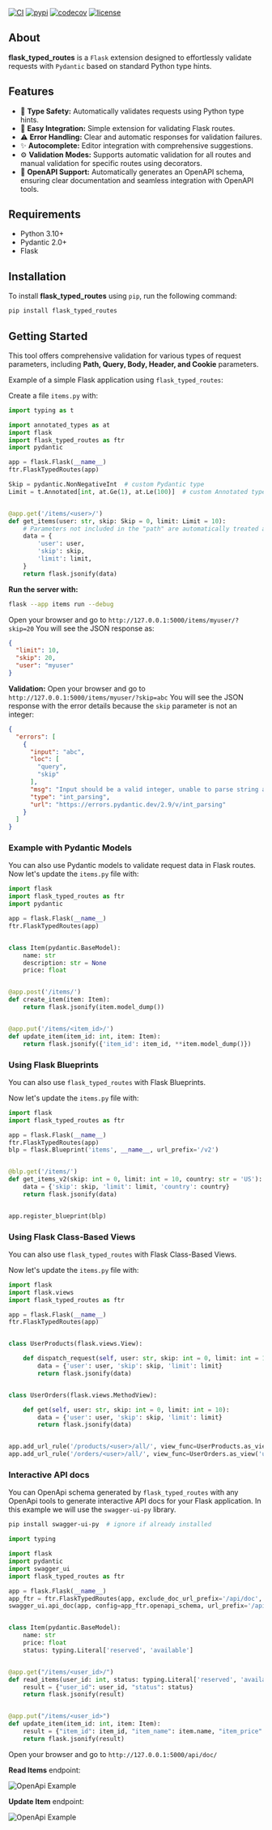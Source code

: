 [![CI](https://github.com/rmoralespp/flask_typed_routes/workflows/CI/badge.svg)](https://github.com/rmoralespp/flask_typed_routes/actions?query=event%3Arelease+workflow%3ACI)
[![pypi](https://img.shields.io/pypi/v/flask_typed_routes.svg)](https://pypi.python.org/pypi/flask_typed_routes)
[![codecov](https://codecov.io/gh/rmoralespp/jsonl/branch/main/graph/badge.svg)](https://app.codecov.io/gh/rmoralespp/flask_typed_routes)
[![license](https://img.shields.io/github/license/rmoralespp/jsonl.svg)](https://github.com/rmoralespp/flask_typed_routes/blob/main/LICENSE)

## About

**flask_typed_routes** is a `Flask` extension designed to effortlessly validate requests with `Pydantic` based on
standard Python type hints.

## Features

- 🎯 **Type Safety:** Automatically validates requests using Python type hints.
- 🔌 **Easy Integration:** Simple extension for validating Flask routes.
- ⚠️ **Error Handling:** Clear and automatic responses for validation failures.
- ✨ **Autocomplete:** Editor integration with comprehensive suggestions.
- ⚙️ **Validation Modes:** Supports automatic validation for all routes and manual validation for specific routes using decorators.
- 📖 **OpenAPI Support:** Automatically generates an OpenAPI schema, ensuring clear documentation and seamless integration with OpenAPI tools.

## Requirements

- Python 3.10+
- Pydantic 2.0+
- Flask

## Installation

To install **flask_typed_routes** using `pip`, run the following command:

```bash
pip install flask_typed_routes
```

## Getting Started

This tool offers comprehensive validation for various types of request parameters,
including **Path, Query, Body, Header, and Cookie** parameters.

Example of a simple Flask application using `flask_typed_routes`:

Create a file `items.py` with:

```python
import typing as t

import annotated_types as at
import flask
import flask_typed_routes as ftr
import pydantic

app = flask.Flask(__name__)
ftr.FlaskTypedRoutes(app)

Skip = pydantic.NonNegativeInt  # custom Pydantic type
Limit = t.Annotated[int, at.Ge(1), at.Le(100)]  # custom Annotated type


@app.get('/items/<user>/')
def get_items(user: str, skip: Skip = 0, limit: Limit = 10):
    # Parameters not included in the "path" are automatically treated as "query" parameters.
    data = {
        'user': user,
        'skip': skip,
        'limit': limit,
    }
    return flask.jsonify(data)
```

**Run the server with:**

```bash
flask --app items run --debug
```

Open your browser and go to `http://127.0.0.1:5000/items/myuser/?skip=20`
You will see the JSON response as:

```json
{
  "limit": 10,
  "skip": 20,
  "user": "myuser"
}
```

**Validation:** Open your browser and go to `http://127.0.0.1:5000/items/myuser/?skip=abc`
You will see the JSON response with the error details because the `skip` parameter is not an integer:

```json
{
  "errors": [
    {
      "input": "abc",
      "loc": [
        "query",
        "skip"
      ],
      "msg": "Input should be a valid integer, unable to parse string as an integer",
      "type": "int_parsing",
      "url": "https://errors.pydantic.dev/2.9/v/int_parsing"
    }
  ]
}
```

### Example with Pydantic Models

You can also use Pydantic models to validate request data in Flask routes.
Now let's update the `items.py` file with:

```python
import flask
import flask_typed_routes as ftr
import pydantic

app = flask.Flask(__name__)
ftr.FlaskTypedRoutes(app)


class Item(pydantic.BaseModel):
    name: str
    description: str = None
    price: float


@app.post('/items/')
def create_item(item: Item):
    return flask.jsonify(item.model_dump())


@app.put('/items/<item_id>/')
def update_item(item_id: int, item: Item):
    return flask.jsonify({'item_id': item_id, **item.model_dump()})
```

### Using Flask Blueprints

You can also use `flask_typed_routes` with Flask Blueprints.

Now let's update the `items.py` file with:

```python
import flask
import flask_typed_routes as ftr

app = flask.Flask(__name__)
ftr.FlaskTypedRoutes(app)
blp = flask.Blueprint('items', __name__, url_prefix='/v2')


@blp.get('/items/')
def get_items_v2(skip: int = 0, limit: int = 10, country: str = 'US'):
    data = {'skip': skip, 'limit': limit, 'country': country}
    return flask.jsonify(data)


app.register_blueprint(blp)
```

### Using Flask Class-Based Views

You can also use `flask_typed_routes` with Flask Class-Based Views.

Now let's update the `items.py` file with:

```python
import flask
import flask.views
import flask_typed_routes as ftr

app = flask.Flask(__name__)
ftr.FlaskTypedRoutes(app)


class UserProducts(flask.views.View):

    def dispatch_request(self, user: str, skip: int = 0, limit: int = 10):
        data = {'user': user, 'skip': skip, 'limit': limit}
        return flask.jsonify(data)


class UserOrders(flask.views.MethodView):

    def get(self, user: str, skip: int = 0, limit: int = 10):
        data = {'user': user, 'skip': skip, 'limit': limit}
        return flask.jsonify(data)


app.add_url_rule('/products/<user>/all/', view_func=UserProducts.as_view('user_products'))
app.add_url_rule('/orders/<user>/all/', view_func=UserOrders.as_view('user_orders'))
```

### Interactive API docs

You can OpenApi schema generated by `flask_typed_routes` with any OpenApi tools to
generate interactive API docs for your Flask application. In this example we will use the `swagger-ui-py` library.

```bash
pip install swagger-ui-py  # ignore if already installed
```

```python
import typing

import flask
import pydantic
import swagger_ui
import flask_typed_routes as ftr

app = flask.Flask(__name__)
app_ftr = ftr.FlaskTypedRoutes(app, exclude_doc_url_prefix='/api/doc', title="Items API", openapi_version='3.1.1')
swagger_ui.api_doc(app, config=app_ftr.openapi_schema, url_prefix='/api/doc')


class Item(pydantic.BaseModel):
    name: str
    price: float
    status: typing.Literal['reserved', 'available']


@app.get("/items/<user_id>/")
def read_items(user_id: int, status: typing.Literal['reserved', 'available'] = 'available'):
    result = {"user_id": user_id, "status": status}
    return flask.jsonify(result)


@app.put("/items/<user_id>")
def update_item(item_id: int, item: Item):
    result = {"item_id": item_id, "item_name": item.name, "item_price": item.price}
    return flask.jsonify(result)
```

Open your browser and go to `http://127.0.0.1:5000/api/doc/`

**Read Items** endpoint:

![OpenApi Example](./openapi_example0.png)

**Update Item** endpoint:

![OpenApi Example](./openapi_example01.png)